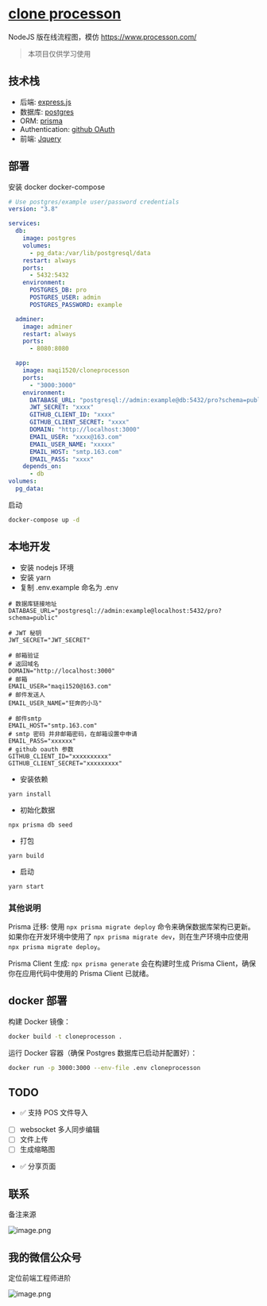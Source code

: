 # [clone processon](https://github.com/maqi1520/clone-processon)

NodeJS 版在线流程图，模仿 https://www.processon.com/

> 本项目仅供学习使用

## 技术栈

- 后端: [express.js](https://expressjs.com/)
- 数据库: [postgres](http://www.postgres.cn/docs/12/)
- ORM: [prisma](https://prisma.io/)
- Authentication: [github OAuth](https://docs.github.com/en/developers/apps/building-oauth-apps/authorizing-oauth-apps)
- 前端: [Jquery](https://jquery.com/)

## 部署

安装 docker docker-compose

```yml
# Use postgres/example user/password credentials
version: "3.8"

services:
  db:
    image: postgres
    volumes:
      - pg_data:/var/lib/postgresql/data
    restart: always
    ports:
      - 5432:5432
    environment:
      POSTGRES_DB: pro
      POSTGRES_USER: admin
      POSTGRES_PASSWORD: example

  adminer:
    image: adminer
    restart: always
    ports:
      - 8080:8080

  app:
    image: maqi1520/cloneprocesson
    ports:
      - "3000:3000"
    environment:
      DATABASE_URL: "postgresql://admin:example@db:5432/pro?schema=public"
      JWT_SECRET: "xxxx"
      GITHUB_CLIENT_ID: "xxxx"
      GITHUB_CLIENT_SECRET: "xxxx"
      DOMAIN: "http://localhost:3000"
      EMAIL_USER: "xxxx@163.com"
      EMAIL_USER_NAME: "xxxxx"
      EMAIL_HOST: "smtp.163.com"
      EMAIL_PASS: "xxxx"
    depends_on:
      - db
volumes:
  pg_data:
```

启动

```bash
docker-compose up -d
```

## 本地开发

- 安装 nodejs 环境
- 安装 yarn
- 复制 .env.example 命名为 .env

```
# 数据库链接地址
DATABASE_URL="postgresql://admin:example@localhost:5432/pro?schema=public"

# JWT 秘钥
JWT_SECRET="JWT_SECRET"

# 邮箱验证
# 返回域名
DOMAIN="http://localhost:3000"
# 邮箱
EMAIL_USER="maqi1520@163.com"
# 邮件发送人
EMAIL_USER_NAME="狂奔的小马"

# 邮件smtp
EMAIL_HOST="smtp.163.com"
# smtp 密码 并非邮箱密码，在邮箱设置中申请
EMAIL_PASS="xxxxxx"
# github oauth 参数
GITHUB_CLIENT_ID="xxxxxxxxxx"
GITHUB_CLIENT_SECRET="xxxxxxxxx"
```

- 安装依赖

```
yarn install
```

- 初始化数据

```
npx prisma db seed
```

- 打包

```
yarn build
```

- 启动

```
yarn start
```

### 其他说明

Prisma 迁移: 使用 `npx prisma migrate deploy` 命令来确保数据库架构已更新。如果你在开发环境中使用了 `npx prisma migrate dev`，则在生产环境中应使用 `npx prisma migrate deploy`。

Prisma Client 生成: `npx prisma generate` 会在构建时生成 Prisma Client，确保你在应用代码中使用的 Prisma Client 已就绪。

## docker 部署

构建 Docker 镜像：

```bash
docker build -t cloneprocesson .
```

运行 Docker 容器（确保 Postgres 数据库已启动并配置好）：

```bash
docker run -p 3000:3000 --env-file .env cloneprocesson
```

## TODO

- ✅ 支持 POS 文件导入
- [ ] websocket 多人同步编辑
- [ ] 文件上传
- [ ] 生成缩略图
- ✅ 分享页面

## 联系

备注来源

![image.png](https://p1-juejin.byteimg.com/tos-cn-i-k3u1fbpfcp/5a856f92420f485cba31fe5a8ee01511~tplv-k3u1fbpfcp-watermark.image?)

## 我的微信公众号

定位前端工程师进阶

![image.png](https://p1-juejin.byteimg.com/tos-cn-i-k3u1fbpfcp/f1484497c4f647cc87aeb5f746f220de~tplv-k3u1fbpfcp-watermark.image?)
